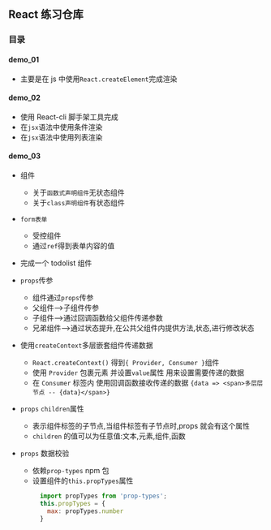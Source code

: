 ## React 练习仓库

### 目录

#### demo_01

- 主要是在 js 中使用`React.createElement`完成渲染

#### demo_02

- 使用 React-cli 脚手架工具完成
- 在`jsx`语法中使用条件渲染
- 在`jsx`语法中使用列表渲染

#### demo_03

- 组件

  - 关于`函数式声明组件`无状态组件
  - 关于`class声明组件`有状态组件

- `form表单`

  - 受控组件
  - 通过`ref`得到表单内容的值

- 完成一个 todolist 组件

- `props`传参

  - 组件通过`props`传参
  - 父组件-->子组件传参
  - 子组件-->通过回调函数给父组件传递参数
  - 兄弟组件-->通过状态提升,在公共父组件内提供方法,状态,进行修改状态

- 使用`createContext`多层嵌套组件传递数据

  - `React.createContext()` 得到`{ Provider, Consumer }`组件
  - 使用 `Provider` 包裹元素 并设置`value`属性 用来设置需要传递的数据
  - 在 `Consumer` 标签内 使用回调函数接收传递的数据 `{data => <span>多层层节点 -- {data}</span>}`

- `props` `children`属性

  - 表示组件标签的子节点,当组件标签有子节点时,props 就会有这个属性
  - `children` 的值可以为任意值:文本,元素,组件,函数

- `props` 数据校验
  - 依赖`prop-types` npm 包
  - 设置组件的`this.propTypes`属性
    ```js
      import propTypes from 'prop-types';
      this.propTypes = {
        max: propTypes.number
      }
    ```
